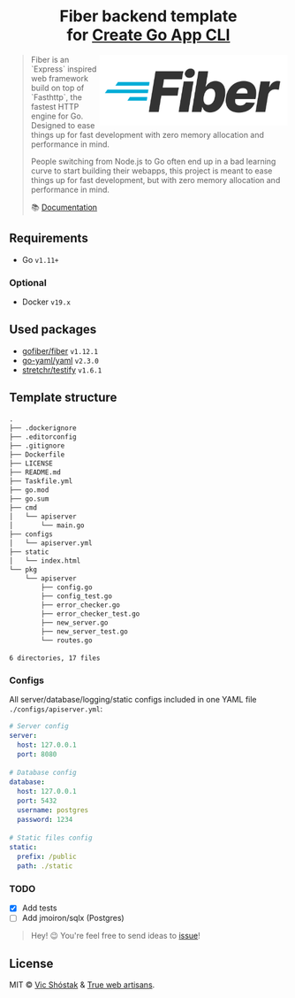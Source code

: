 <h1 align="center">
    Fiber backend template<br/>
    for <a href="https://github.com/create-go-app">Create Go App CLI</a>
</h1>

> <img align="right" height="128px" src=".github/images/fiber_logo.svg" alt="Fiber logo" />
> Fiber is an `Express` inspired web framework build on top of `Fasthttp`, the fastest HTTP engine for Go. Designed to ease things up for fast development with zero memory allocation and performance in mind.
>
> People switching from Node.js to Go often end up in a bad learning curve to start building their webapps, this project is meant to ease things up for fast development, but with zero memory allocation and performance in mind.
>
> 📚 [Documentation](https://docs.gofiber.io/)

## Requirements

- Go `v1.11+`

### Optional

- Docker `v19.x`

## Used packages

- [gofiber/fiber](https://github.com/gofiber/fiber) `v1.12.1`
- [go-yaml/yaml](https://github.com/go-yaml/yaml) `v2.3.0`
- [stretchr/testify](https://github.com/stretchr/testify) `v1.6.1`

## Template structure

```console
.
├── .dockerignore
├── .editorconfig
├── .gitignore
├── Dockerfile
├── LICENSE
├── README.md
├── Taskfile.yml
├── go.mod
├── go.sum
├── cmd
│   └── apiserver
│       └── main.go
├── configs
│   └── apiserver.yml
├── static
│   └── index.html
└── pkg
    └── apiserver
        ├── config.go
        ├── config_test.go
        ├── error_checker.go
        ├── error_checker_test.go
        ├── new_server.go
        ├── new_server_test.go
        └── routes.go

6 directories, 17 files
```

### Configs

All server/database/logging/static configs included in one YAML file `./configs/apiserver.yml`:

```yaml
# Server config
server:
  host: 127.0.0.1
  port: 8080

# Database config
database:
  host: 127.0.0.1
  port: 5432
  username: postgres
  password: 1234

# Static files config
static:
  prefix: /public
  path: ./static
```

### TODO

- [x] Add tests
- [ ] Add jmoiron/sqlx (Postgres)

> Hey! 😉 You're feel free to send ideas to [issue](https://github.com/create-go-app/net_http-go-template/issues/new/choose)!

## License

MIT &copy; [Vic Shóstak](https://github.com/koddr) & [True web artisans](https://1wa.co/).
